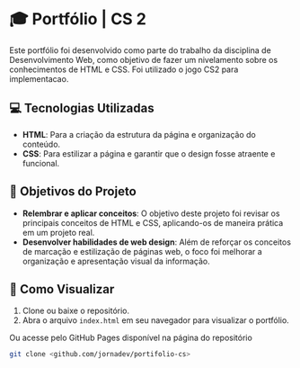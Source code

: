 # 🎓 Portfólio | CS 2

Este portfólio foi desenvolvido como parte do trabalho da disciplina de Desenvolvimento Web, como objetivo de fazer um nivelamento sobre os conhecimentos de HTML e CSS. Foi utilizado o jogo CS2 para implementacao.

## 💻 Tecnologias Utilizadas

- **HTML**: Para a criação da estrutura da página e organização do conteúdo.
- **CSS**: Para estilizar a página e garantir que o design fosse atraente e funcional.

## 🎯 Objetivos do Projeto

- **Relembrar e aplicar conceitos**: O objetivo deste projeto foi revisar os principais conceitos de HTML e CSS, aplicando-os de maneira prática em um projeto real.
- **Desenvolver habilidades de web design**: Além de reforçar os conceitos de marcação e estilização de páginas web, o foco foi melhorar a organização e apresentação visual da informação.

## 🚀 Como Visualizar

1. Clone ou baixe o repositório.
2. Abra o arquivo `index.html` em seu navegador para visualizar o portfólio.

Ou acesse pelo GitHub Pages disponível na página do repositório

```bash
git clone <github.com/jornadev/portifolio-cs>

